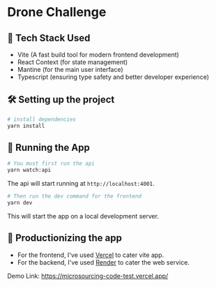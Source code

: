 # Drone Challenge

## 🚀 Tech Stack Used

- Vite (A fast build tool for modern frontend development)
- React Context (for state management)
- Mantine (for the main user interface)
- Typescript (ensuring type safety and better developer experience)

## 🛠️ Setting up the project

```sh
# install dependencies
yarn install
```

## 🤖 Running the App

```sh
# You must first run the api
yarn watch:api
```

The api will start running at `http://localhost:4001`.

```sh
# Then run the dev command for the frontend
yarn dev
```

This will start the app on a local development server.

## 🔗 Productionizing the app

- For the frontend, I've used [Vercel](https://vercel.com/) to cater vite app.
- For the backend, I've used [Render](https://render.com/) to cater the web service.

Demo Link: https://microsourcing-code-test.vercel.app/
